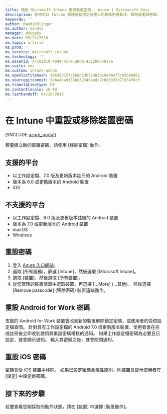 ```yaml
---
title: 使用 Microsoft Intune 重設裝置密碼 - Azure | Micrososft Docs
description: 使用您以 Intune 管理或監視之裝置上的移除密碼動作，移除或重設密碼。
keywords: ''
author: MandiOhlinger
ms.author: mandia
manager: dougeby
ms.date: 03/29/2018
ms.topic: article
ms.prod: ''
ms.service: microsoft-intune
ms.technology: ''
ms.assetid: 47181d19-4049-4c7a-a8de-422206c4027e
ms.suite: ems
ms.custom: intune-azure
ms.openlocfilehash: 19b30315fa26dd53b5e383bc9e4bef5c65b89962
ms.sourcegitcommit: 5eba4bad151be32346aedc7cbb0333d71934f8cf
ms.translationtype: HT
ms.contentlocale: zh-TW
ms.lasthandoff: 04/16/2018
---
```

# <a name="reset-or-remove-a-device-passcode-in-intune"></a>在 Intune 中重設或移除裝置密碼

[!INCLUDE [azure_portal](./includes/azure_portal.md)]

若要建立新的裝置密碼，請使用 [移除密碼] 動作。

## <a name="supported-platforms"></a>支援的平台

- 以工作設定檔、7.0 版及更新版本註冊的 Android 裝置
- 版本為 6.0 或更舊版本的 Android 裝置
- iOS 
     
## <a name="unsupported-platforms"></a>不支援的平台

- 以工作設定檔、6.0 版及更舊版本註冊的 Android 裝置
- 版本為 7.0 或更新版本的 Android 裝置
- macOS
- Windows

## <a name="reset-a-passcode"></a>重設密碼

1. 登入 [Azure 入口網站](https://portal.azure.com)。
2. 選取 [所有服務]，篩選 [Intune]，然後選取 [Microsoft Intune]。
3. 選取 [裝置]，然後選取 [所有裝置]。
4. 從您管理的裝置清單中選取裝置，再選擇 [...More] (...其他)。 然後選擇 [Remove passcode] (移除密碼) 裝置遠端動作。

## <a name="resetting-android-for-work-passcodes"></a>重設 Android for Work 密碼

支援的 Android for Work 裝置會收到新的裝置解除鎖定密碼，或使用者的受控設定檔查問。 針對具有工作設定檔的 Android 7.0 或更新版本裝置，使用者會在完成註冊後立即收到啟用其重設密碼權杖的通知。 如果工作設定檔密碼為必要且已設定，就會顯示通知。 輸入其密碼之後，就會關閉通知。

## <a name="resetting-ios-passcodes"></a>重設 iOS 密碼

密碼會從 iOS 裝置中移除。 如果已設定密碼合規性原則，則裝置會提示使用者在 [設定] 中設定新密碼。 

## <a name="next-steps"></a>接下來的步驟

若要查看您剛採取的動作狀態，請在 [裝置] 中選擇 [裝置動作]。

